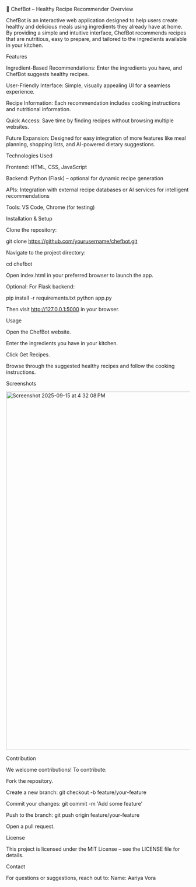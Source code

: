 🍲 ChefBot – Healthy Recipe Recommender
Overview

ChefBot is an interactive web application designed to help users create healthy and delicious meals using ingredients they already have at home. By providing a simple and intuitive interface, ChefBot recommends recipes that are nutritious, easy to prepare, and tailored to the ingredients available in your kitchen.

Features

Ingredient-Based Recommendations: Enter the ingredients you have, and ChefBot suggests healthy recipes.

User-Friendly Interface: Simple, visually appealing UI for a seamless experience.

Recipe Information: Each recommendation includes cooking instructions and nutritional information.

Quick Access: Save time by finding recipes without browsing multiple websites.

Future Expansion: Designed for easy integration of more features like meal planning, shopping lists, and AI-powered dietary suggestions.

Technologies Used

Frontend: HTML, CSS, JavaScript

Backend: Python (Flask) – optional for dynamic recipe generation

APIs: Integration with external recipe databases or AI services for intelligent recommendations

Tools: VS Code, Chrome (for testing)

Installation & Setup

Clone the repository:

git clone https://github.com/yourusername/chefbot.git


Navigate to the project directory:

cd chefbot


Open index.html in your preferred browser to launch the app.

Optional: For Flask backend:

pip install -r requirements.txt
python app.py


Then visit http://127.0.0.1:5000 in your browser.

Usage

Open the ChefBot website.

Enter the ingredients you have in your kitchen.

Click Get Recipes.

Browse through the suggested healthy recipes and follow the cooking instructions.

Screenshots


<img width="1710" height="980" alt="Screenshot 2025-09-15 at 4 32 08 PM" src="https://github.com/user-attachments/assets/902816cf-cec2-4a2f-afa6-7b93d05ac4c8" />


Contribution

We welcome contributions! To contribute:

Fork the repository.

Create a new branch: git checkout -b feature/your-feature

Commit your changes: git commit -m 'Add some feature'

Push to the branch: git push origin feature/your-feature

Open a pull request.

License

This project is licensed under the MIT License – see the LICENSE
 file for details.

Contact

For questions or suggestions, reach out to:
Name: Aariya Vora
